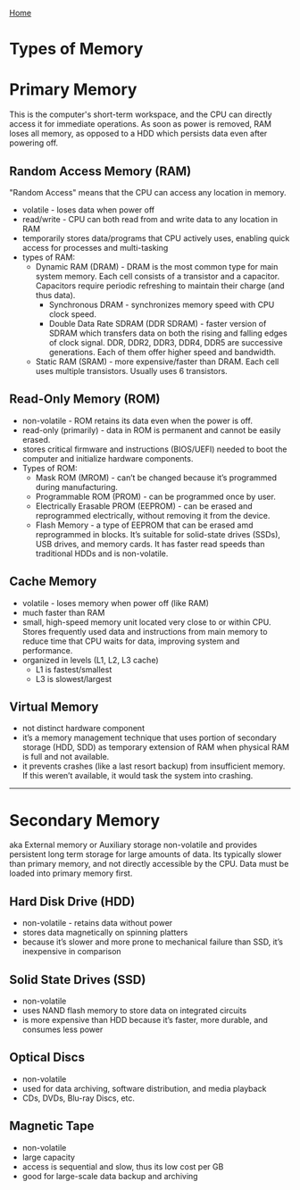 [Home](/README.md)

# Types of Memory

# Primary Memory
This is the computer's short-term workspace, and the CPU can directly access it for immediate operations.
As soon as power is removed, RAM loses all memory, as opposed to a HDD which persists data even after powering off.

## Random Access Memory (RAM)
"Random Access" means that the CPU can access any location in memory. 

* volatile - loses data when power off
* read/write - CPU can both read from and write data to any location in RAM
* temporarily stores data/programs that CPU actively uses, enabling quick access for processes and multi-tasking
* types of RAM:  
    * Dynamic RAM (DRAM)  -  DRAM is the most common type for main system memory. Each cell consists of a transistor and a capacitor. Capacitors require periodic refreshing to maintain their charge (and thus data). 
        * Synchronous DRAM  -  synchronizes memory speed with CPU clock speed.
        * Double Data Rate SDRAM (DDR SDRAM) - faster version of SDRAM which transfers data on both the rising and falling edges of clock signal. DDR, DDR2, DDR3, DDR4, DDR5 are successive generations. Each of them offer higher speed and bandwidth.
    * Static RAM (SRAM)  -  more expensive/faster than DRAM. Each cell uses multiple transistors. Usually uses 6 transistors. 


## Read-Only Memory (ROM)
* non-volatile  -  ROM retains its data even when the power is off.
* read-only (primarily)  -  data in ROM is permanent and cannot be easily erased.
* stores critical firmware and instructions (BIOS/UEFI) needed to boot the computer and initialize hardware components.
* Types of ROM:
    * Mask ROM (MROM)  -  can’t be changed because it’s programmed during manufacturing.
    * Programmable ROM (PROM)  -  can be programmed once by user.
    * Electrically Erasable PROM (EEPROM)  -  can be erased and reprogrammed electrically, without removing it from the device.
    * Flash Memory  -  a type of EEPROM that can be erased amd reprogrammed in blocks. It’s suitable for solid-state drives (SSDs), USB drives, and memory cards. It has faster read speeds than traditional HDDs and is non-volatile.

## Cache Memory
* volatile  -  loses memory when power off (like RAM)
* much faster than RAM
* small, high-speed memory unit located very close to or within CPU. Stores frequently used data and instructions from main memory to reduce time that CPU waits for data, improving system and performance.
* organized in levels (L1, L2, L3 cache)
    * L1 is fastest/smallest
    * L3 is slowest/largest

## Virtual Memory
* not distinct hardware component
* it’s a memory management technique that uses portion of secondary storage (HDD, SDD) as temporary extension of RAM when physical RAM is full and not available.
* it prevents crashes (like a last resort backup) from insufficient memory. If this weren’t available, it would task the system into crashing. 

<hr>

# Secondary Memory
aka External memory or Auxiliary storage
non-volatile and provides persistent long term storage for large amounts of data. 
Its typically slower than primary memory, and not directly accessible by the CPU.
Data must be loaded into primary memory first.

## Hard Disk Drive (HDD)
* non-volatile  -  retains data without power
* stores data magnetically on spinning platters
* because it’s slower and more prone to mechanical failure than SSD, it’s inexpensive in comparison

## Solid State Drives (SSD)
* non-volatile
* uses NAND flash memory to store data on integrated circuits
* is more expensive than HDD because it’s faster, more durable, and consumes less power

## Optical Discs
* non-volatile
* used for data archiving, software distribution, and media playback
* CDs, DVDs, Blu-ray Discs, etc.

## Magnetic Tape
* non-volatile
* large capacity
* access is sequential and slow, thus its low cost per GB
* good for large-scale data backup and archiving

